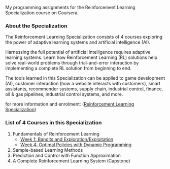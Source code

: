 My programming assignments for the Reinforcement Learning Specialization course on Coursera.

### About the Specialization
The Reinforcement Learning Specialization consists of 4 courses exploring the power of adaptive learning systems and artificial intelligence (AI).

Harnessing the full potential of artificial intelligence requires adaptive learning systems. Learn how Reinforcement Learning (RL) solutions help solve real-world problems through trial-and-error interaction by implementing a complete RL solution from beginning to end.

The tools learned in this Specialization can be applied to game development (AI), customer interaction (how a website interacts with customers), smart assistants, recommender systems, supply chain, industrial control, finance, oil & gas pipelines, industrial control systems, and more.

for more information and enrolment: ([Reinforcement Learning Specialization](https://www.coursera.org/specializations/reinforcement-learning))

### List of 4 Courses in this Specialization
1. Fundamentals of Reinforcement Learning
   - [Week 1: Bandits and Exploration/Exploitation](https://github.com/amoazeni75/Reinforcement_Learning_Specialization/blob/master/1.%20Fundamentals%20of%20Reinforcement%20Learning/Week1_Assignment.ipynb)
   - [  Week 4: Optimal Policies with Dynamic Programming](https://github.com/amoazeni75/Reinforcement_Learning_Specialization/blob/master/1.%20Fundamentals%20of%20Reinforcement%20Learning/Week4_Assignment.ipynb)
2. Sample-based Learning Methods
3. Prediction and Control with Function Approximation
4. A Complete Reinforcement Learning System (Capstone)
